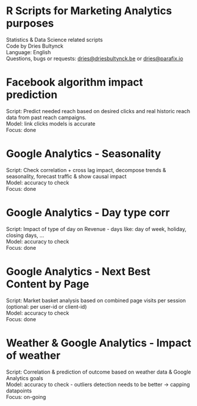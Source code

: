 # R Scripts for Marketing Analytics purposes
Statistics & Data Science related scripts
<br>Code by Dries Bultynck
<br>Language: English
<br>Questions, bugs or requests: dries@driesbultynck.be or dries@parafix.io

# Facebook algorithm impact prediction
Script: Predict needed reach based on desired clicks and real historic reach data from past reach campaigns.
<br>Model: link clicks models is accurate
<br>Focus: done

# Google Analytics - Seasonality
Script: Check correlation + cross lag impact, decompose trends & seasonality, forecast traffic & show causal impact
<br>Model: accuracy to check
<br>Focus: done

# Google Analytics - Day type corr
Script: Impact of type of day on Revenue - days like: day of week, holiday, closing days, ...
<br>Model: accuracy to check
<br>Focus: done

# Google Analytics - Next Best Content by Page
Script: Market basket analysis based on combined page visits per session (optional: per user-id or client-id)
<br>Model: accuracy to check
<br>Focus: done

# Weather & Google Analytics - Impact of weather
Script: Correlation & prediction of outcome based on weather data & Google Analytics goals
<br>Model: accuracy to check - outliers detection needs to be better -> capping datapoints
<br>Focus: on-going
